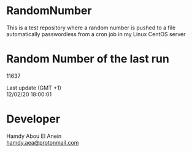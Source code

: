 # RandomNumber    
This is a test repository where a random number is pushed to a file automatically passwordless from a cron job in my Linux CentOS server    
# Random Number of the last run   
11637
      
Last update (GMT +1)    
12/02/20 18:00:01
# Developer    
Hamdy Abou El Anein   
hamdy.aea@protonmail.com
